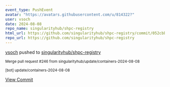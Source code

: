 ```yaml
---
event_type: PushEvent
avatar: "https://avatars.githubusercontent.com/u/814322?"
user: vsoch
date: 2024-08-08
repo_name: singularityhub/shpc-registry
html_url: https://github.com/singularityhub/shpc-registry/commit/052cbbc18cffca3b0e897b7583487ab1168097f8
repo_url: https://github.com/singularityhub/shpc-registry
---
```


<a href='https://github.com/vsoch' target='_blank'>vsoch</a> pushed to <a href='https://github.com/singularityhub/shpc-registry' target='_blank'>singularityhub/shpc-registry</a>

<small>Merge pull request #246 from singularityhub/update/containers-2024-08-08

[bot] update/containers-2024-08-08</small>

<a href='https://github.com/singularityhub/shpc-registry/commit/052cbbc18cffca3b0e897b7583487ab1168097f8' target='_blank'>View Commit</a>